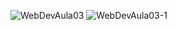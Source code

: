 ![WebDevAula03](https://github.com/CyanArknum/AulasWebDev/assets/129093050/0ee33e2d-1bbb-4a40-aa32-5a98ccc578d3)
![WebDevAula03-1](https://github.com/CyanArknum/AulasWebDev/assets/129093050/be5e103d-3e17-4fcf-b5d3-6d74969bf678)

